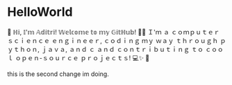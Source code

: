 # HelloWorld
👋 ℍ𝕚, 𝕀'𝕞 𝔸𝕕𝕚𝕥𝕣𝕚! 𝕎𝕖𝕝𝕔𝕠𝕞𝕖 𝕥𝕠 𝕞𝕪 𝔾𝕚𝕥ℍ𝕦𝕓! 👨‍💻 Ｉ'ｍ ａ ｃｏｍｐｕｔｅｒ ｓｃｉｅｎｃｅ ｅｎｇｉｎｅｅｒ, ｃｏｄｉｎｇ ｍｙ ｗａｙ ｔｈｒｏｕｇｈ ｐｙｔｈｏｎ, ｊａｖａ, ａｎｄ ｃ ａｎｄ ｃｏｎｔｒｉｂｕｔｉｎｇ ｔｏ ｃｏｏｌ ｏｐｅｎ-ｓｏｕｒｃｅ ｐｒｏｊｅｃｔｓ! 💻✨ 🚀

this is the second change im doing.
